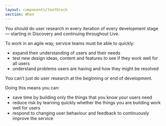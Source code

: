 ```yaml
---
layout: components/textblock
section: When
---
```


You should do user research in every iteration of every development stage — starting in Discovery and continuing throughout Live.

To work in an agile way, service teams must be able to quickly:
- expand their understanding of users and their needs
- test new design ideas, content and features to see if they work well for all users
- understand problems users are having and how they might be resolved

You can’t just do user research at the beginning or end of development.

Doing this means you can:
- save time by building only the things that you know your users need
- reduce risk by learning quickly whether the things you are building work well for users
- respond to changing user behaviour and feedback to continuously improve the service
